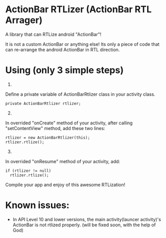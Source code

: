 ActionBar RTLizer (ActionBar RTL Arrager)
================

A library that can RTLize android "ActionBar"!

It is not a custom ActionBar or anything else!
Its only a piece of code that can re-arrange the android ActionBar in RTL direction.

Using (only 3 simple steps)
================
1)
Define a private variable of ActionBarRtlizer class in your activity class.

    private ActionBarRtlizer rtlizer;

2)
In overrided "onCreate" method of your activity, after calling "setContentView" method, add these two lines:

    rtlizer = new ActionBarRtlizer(this);
    rtlizer.rtlize();

3)
In overrided "onResume" method of your activity, add:
  
    if (rtlizer != null)
      rtlizer.rtlize();

Compile your app and enjoy of this awesome RTLization!


Known issues:
================
- In API Level 10 and lower versions, the main activity(launcer activity)'s ActionBar is not rtlized properly. (will be fixed soon, with the help of God)

